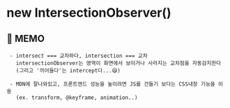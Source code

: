 # new IntersectionObserver()

## 💬 MEMO

```
 - intersect === 교차하다, intersection === 교차
   intersectionObserver는 영역이 화면에서 보이거나 사라지는 교차점을 자동감지한다
   (그리고 '끼어들다'는 intercept다...😅)

 - MDN에 잘나와있고, 프론트엔드 성능을 높이려면 JS를 건들기 보다는 CSS내장 기능을 이용
   (ex. transform, @keyframe, animation..)
```
